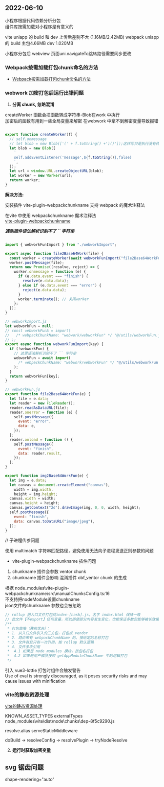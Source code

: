
## 2022-06-10

小程序根据代码依赖分析分包  
组件库按需加载对小程序是有意义的

vite uniapp 的 build 和 dev 上传后差别不大 (1.16MB/2.42MB)
webpack uniapp 的 build 主包4.66MB dev 1.020MB

小程序分包后 webview 页面uni.navigateTo跳转路径需要同步更改

### Webpack按需加载打包chunk命名的方法
- [Webpack按需加载打包chunk命名的方法](https://www.yisu.com/zixun/159986.html)

### webwork 加密打包后运行出错问题

1. **分离 chunk, 忽略混淆**

createWorker 函数会把函数转成字符串-Blob在work 中执行  
加密后的函数有用到一些全局变量来解密 在webwork 中拿不到解密变量导致报错  

```js

export function createWorker(f) {
  // self.onmessage
  // let blob = new Blob(['(' + f.toString() +')()']);这样写只是执行没有传参
  let blob = new Blob([
    `
    self.addEventListener('message',${f.toString()},false)
    `,
  ]);
  let url = window.URL.createObjectURL(blob);
  let worker = new Worker(url);
  return worker;
}
```
**解决方法:**

安装插件 vite-plugin-webpackchunkname 支持 webpack 的魔术注释法

在vite 中使用 webpackchunkname 魔术注释法  
[vite-plugin-webpackchunkname](https://github.com/CaptainLiao/vite-plugin-webpackchunkname)  

***遇到插件语法解析识别不了 `` 字符串***

```js

import { webworkFunImport } from "./webworkImport";

export async function file2Base64Work(file) {
  const worker = createWorker(await webworkFunImport("file2Base64WorkFun"));
  worker.postMessage(file);
  return new Promise((resolve, reject) => {
    worker.onmessage = function (e) {
      if (e.data.event === "finish") {
        resolve(e.data.data);
      } else if (e.data.event === "error") {
        reject(e.data.data);
      }
      worker.terminate(); // 关闭worker
    };
  });
}
```

```js
// webworkImport.js
let webworkFun = null;
// const webworkFunA = import(
//   /* webpackChunkName: "webwork/webworkFun" */ '@/utils/webworkFun.js'
// );
export async function webworkFunImport(key) {
  if (!webworkFun) {
    // 这里语法解析识别不了 `` 字符串
    webworkFun = await import(
      /* webpackChunkName: "webwork/webworkFun" */ "@/utils/webworkFun.js"
    );
  }
  return webworkFun[key];
}
```

```js
// webworkFun.js
export function file2Base64WorkFun(e) {
  let file = e.data;
  let reader = new FileReader();
  reader.readAsDataURL(file);
  reader.onerror = function (e) {
    self.postMessage({
      event: "error",
      data: e,
    });
  };
  reader.onload = function () {
    self.postMessage({
      event: "finish",
      data: reader.result,
    });
  };
}

export function img2Base64WorkFun(e) {
  let img = e.data;
  let canvas = document.createElement("canvas"),
    width = img.width,
    height = img.height;
  canvas.width = width;
  canvas.height = height;
  canvas.getContext("2d").drawImage(img, 0, 0, width, height);
  self.postMessage({
    event: "finish",
    data: canvas.toDataURL("image/jpeg"),
  });
}

```

// 子进程传参问题


使用 multimatch 字符串匹配路径，避免使用无法向子进程发送正则参数的问题

-  vite-plugin-webpackchunkname 插件问题
  1. chunkname 插件会参数 ventor chunk
  2. chunkname 插件会影响 混淆插件 obf_ventor chunk 的生成 

根据 node_modules\vite-plugin-webpackchunkname\src\manualChunksConfig.ts:16  
不支持把nodeModule设置chunkname  
json文件的chunkname 参数也会被忽略
```js
// rollup 把入口文件打包成index-[hash].js，名字 index.html 保持一致
// 此文件【不export】任何变量，所以即使部分内容发生变化，也能保证多数包能够被长效缓存
/**
 * 打包策略（靠前优先）：
 * 1. 从入口文件引入的三方包，打包成 vendor
 * 2. 路由带有 webpackChunkName 的，按给定的名称打包
 * 3. 文件有且只有一次引用，按 rollup 默认逻辑
 * 4. 文件多次引用
 *  4.1 如果是 node_modules 模块，按包名打包
 *  4.2 如果是用户模块按照 getAppModuleChunkName 中的逻辑打包
 */

```

引入 vue3-lottie 打包时组件会触发警告  
Use of eval is strongly discouraged, as it poses security risks and may cause issues with minification

### vite的静态资源处理
[vite的静态资源处理](https://github.com/vitejs/vite/blob/main/packages/vite/src/node/constants.ts)


KNOWN_ASSET_TYPES externalTypes node_modules\vite\dist\node\chunks\dep-8f5c9290.js

resolve.alias
serveStaticMiddleware  

doBuild -> resolveConfig -> resolvePlugin -> tryNodeResolve  

2. **运行时获取加密变量**


## svg 锯齿问题

 shape-rendering="auto"
